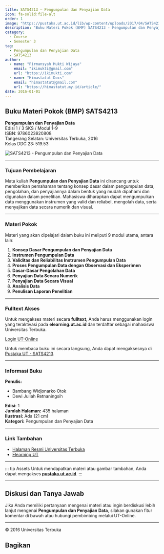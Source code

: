 ```yaml
--- 
title: SATS4213 – Pengumpulan dan Penyajian Data
icon: fa-solid:file-alt
order: 1
image: "https://pustaka.ut.ac.id/lib/wp-content/uploads/2017/04/SATS4213-1.jpg"
description: "Buku Materi Pokok (BMP) SATS4213 - Pengumpulan dan Penyajian Data"
category:
  - Course
  - Semester 3
tag:
  - Pengumpulan dan Penyajian Data
  - SATS4213
author:
  - name: "Firmansyah Mukti Wijaya"
    email: "ikimukti@gmail.com"
    url: "https://ikimukti.com"
  - name: "Himastatut Docs"
    email: "himastatut@gmail.com"
    url: "https://himastatut.my.id/article/"
date: 2016-01-01
--- 
```


## Buku Materi Pokok (BMP) SATS4213

**Pengumpulan dan Penyajian Data**  
Edisi 1 / 3 SKS / Modul 1-9  
ISBN: 9786023920808  
Tangerang Selatan: Universitas Terbuka, 2016  
Kelas DDC 23: 519.53  

![SATS4213 - Pengumpulan dan Penyajian Data](https://pustaka.ut.ac.id/lib/wp-content/uploads/2017/04/SATS4213-1.jpg)

--- 

### Tujuan Pembelajaran

Mata kuliah **Pengumpulan dan Penyajian Data** ini dirancang untuk memberikan pemahaman tentang konsep dasar dalam pengumpulan data, pengolahan, dan penyajiannya dalam bentuk yang mudah dipahami dan digunakan dalam penelitian. Mahasiswa diharapkan dapat mengumpulkan data menggunakan instrumen yang valid dan reliabel, mengolah data, serta menyajikan data secara numerik dan visual.

--- 

### Materi Pokok

Materi yang akan dipelajari dalam buku ini meliputi 9 modul utama, antara lain:

1. **Konsep Dasar Pengumpulan dan Penyajian Data**
2. **Instrumen Pengumpulan Data**
3. **Validitas dan Reliabilitas Instrumen Pengumpulan Data**
4. **Proses Pengumpulan Data dengan Observasi dan Eksperimen**
5. **Dasar-Dasar Pengolahan Data**
6. **Penyajian Data Secara Numerik**
7. **Penyajian Data Secara Visual**
8. **Analisis Data**
9. **Penulisan Laporan Penelitian**

--- 

### Fulltext Akses

Untuk mengakses materi secara **fulltext**, Anda harus menggunakan login yang teraktivasi pada **elearning.ut.ac.id** dan terdaftar sebagai mahasiswa Universitas Terbuka.

[Login UT-Online](http://elearning.ut.ac.id)

Untuk membaca buku ini secara langsung, Anda dapat mengaksesnya di [Pustaka UT - SATS4213](https://pustaka.ut.ac.id/lib/sats4213-pengumpulan-dan-penyajian-data/).

--- 

### Informasi Buku

**Penulis:**  
- Bambang Widjonarko Otok  
- Dewi Juliah Retnaningsih  

**Edisi:** 1  
**Jumlah Halaman:** 435 halaman  
**Ilustrasi:** Ada (21 cm)  
**Kategori:** Pengumpulan dan Penyajian Data  

--- 

### Link Tambahan

- [Halaman Resmi Universitas Terbuka](https://www.ut.ac.id)
- [Elearning UT](http://elearning.ut.ac.id)

--- 

::: tip Assets
Untuk mendapatkan materi atau gambar tambahan, Anda dapat mengakses **[pustaka.ut.ac.id](https://pustaka.ut.ac.id)**.
:::

--- 

## Diskusi dan Tanya Jawab

Jika Anda memiliki pertanyaan mengenai materi atau ingin berdiskusi lebih lanjut mengenai **Pengumpulan dan Penyajian Data**, silakan gunakan fitur komentar di bawah atau hubungi pembimbing melalui UT-Online.

--- 

<footer>
  <p>© 2016 Universitas Terbuka</p>
</footer>


## Bagikan
<Share colorful />
<GitContributors />
<GitChangelog />